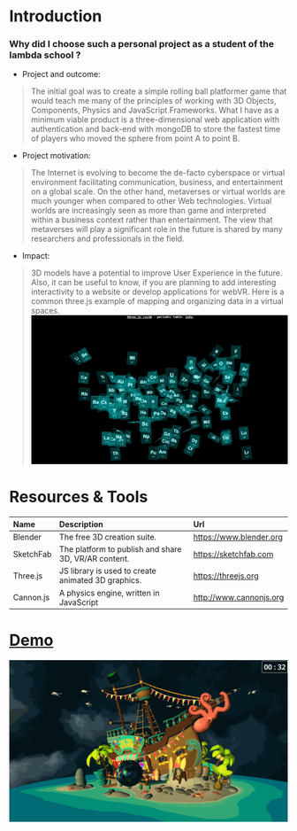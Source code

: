# Introduction
### Why did I choose such a personal project as a student of the lambda school ?
* Project and outcome:
> The initial goal was to create a simple rolling ball platformer game that would teach me many of the principles of working with 3D Objects, Components, Physics and JavaScript Frameworks. What I have as a minimum viable product is a three-dimensional web application with authentication and back-end with mongoDB to store the fastest time of players who moved the sphere from point A to point B.
* Project motivation:
> The Internet is evolving to become the de-facto cyberspace or virtual environment facilitating communication,
> business, and entertainment on a global scale. On the other hand, metaverses or virtual worlds are much younger 
> when compared to other Web technologies. Virtual worlds are increasingly seen as more than game and interpreted 
> within a business context rather than entertainment. The view that metaverses will play a significant role in the 
> future is shared by many researchers and professionals in the field.
* Impact:
> 3D models have a potential to improve User Experience in the future. Also, it can be useful to know, 
> if you are planning to add interesting interactivity to a website or develop applications for webVR.
> Here is a common three.js example of mapping and organizing data in a virtual spaces.
![Periodic](client/src/images/periodic.gif?raw=true "Periodic")

# Resources & Tools
| Name           | Description                                         | Url                      |
| :------------- | :---------------------------------------------------| :------------------------|
| Blender        | The free 3D creation suite.                         | https://www.blender.org  |
| SketchFab      | The platform to publish and share 3D, VR/AR content.| https://sketchfab.com    |
| Three.js       | JS library is used to create animated 3D graphics.  | https://threejs.org      |
| Cannon.js      | A physics engine, written in JavaScript             | http://www.cannonjs.org  |

# [Demo](https://sphere-game.herokuapp.com/)
![Preview](client/src/images/preview.gif?raw=true "Preview")